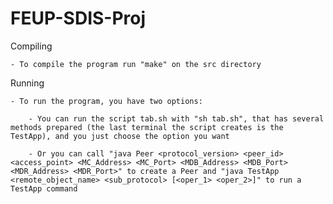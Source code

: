 # FEUP-SDIS-Proj

Compiling

    - To compile the program run "make" on the src directory

Running

    - To run the program, you have two options:
    
        - You can run the script tab.sh with "sh tab.sh", that has several methods prepared (the last terminal the script creates is the TestApp), and you just choose the option you want
        
        - Or you can call "java Peer <protocol_version> <peer_id> <access_point> <MC_Address> <MC_Port> <MDB_Address> <MDB_Port> <MDR_Address> <MDR_Port>" to create a Peer and "java TestApp <remote_object_name> <sub_protocol> [<oper_1> <oper_2>]" to run a TestApp command
